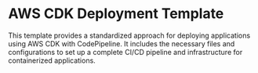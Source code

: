 # AWS CDK Deployment Template

This template provides a standardized approach for deploying applications using AWS CDK with CodePipeline. It includes the necessary files and configurations to set up a complete CI/CD pipeline and infrastructure for containerized applications.
